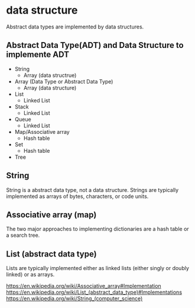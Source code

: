 # data structure

Abstract data types are implemented by data structures.

## Abstract Data Type(ADT) and Data Structure to implemente ADT 
- String
  - Array (data structrue)
- Array (Data Type or Abstract Data Type)
  - Array (data structure)
- List
  - Linked List
- Stack
  - Linked List
- Queue
  - Linked List
- Map/Associative array
  - Hash table
- Set
  - Hash table
- Tree

## String

String is a abstract data type, not a data structure.
Strings are typically implemented as arrays of bytes, characters, or code units.

## Associative array (map)

The two major approaches to implementing dictionaries are a hash table or a search tree.

## List (abstract data type)

Lists are typically implemented either as linked lists (either singly or doubly linked) or as arrays.

https://en.wikipedia.org/wiki/Associative_array#Implementation  
https://en.wikipedia.org/wiki/List_(abstract_data_type)#Implementations  
https://en.wikipedia.org/wiki/String_(computer_science)  
